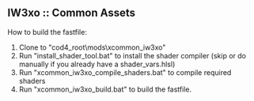 ## IW3xo :: Common Assets

How to build the fastfile:
1. Clone to "cod4_root\mods\xcommon_iw3xo"
2. Run "install_shader_tool.bat" to install the shader compiler (skip or do manually if you already have a shader_vars.hlsl)
3. Run "xcommon_iw3xo_compile_shaders.bat" to compile required shaders
4. Run "xcommon_iw3xo_build.bat" to build the fastfile.